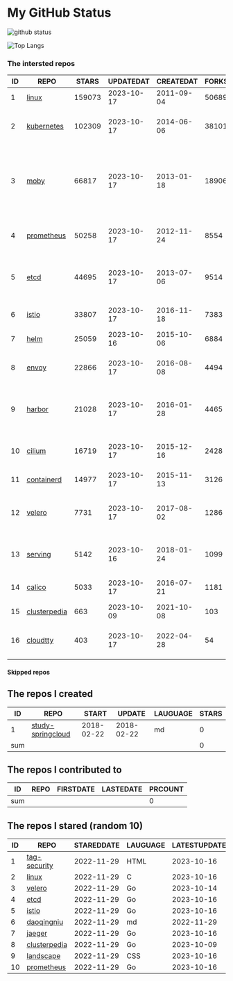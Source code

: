 # My GitHub Status

<img src="https://github-readme-stats-1.yihong0618.vercel.app/api?username=daoqingniu&show_icons=true&&&hide_title=true&count_private=true" alt="github status" />

![Top Langs](https://github-readme-stats-1.yihong0618.vercel.app/api/top-langs/?username=daoqingniu&layout=compact)

<!--START_SECTION:github_repos-->
### The intersted repos
| ID |                              REPO                               | STARS  | UPDATEDAT  | CREATEDAT  | FORKSCOUNT |                                                DESCRIPTIONS                                                |
|----|-----------------------------------------------------------------|--------|------------|------------|------------|------------------------------------------------------------------------------------------------------------|
|  1 | [linux](https://github.com/torvalds/linux)                      | 159073 | 2023-10-17 | 2011-09-04 |      50689 | Linux kernel source tree                                                                                   |
|  2 | [kubernetes](https://github.com/kubernetes/kubernetes)          | 102309 | 2023-10-17 | 2014-06-06 |      38101 | Production-Grade Container Scheduling and Management                                                       |
|  3 | [moby](https://github.com/moby/moby)                            |  66817 | 2023-10-17 | 2013-01-18 |      18906 | The Moby Project - a collaborative project for the container ecosystem to assemble container-based systems |
|  4 | [prometheus](https://github.com/prometheus/prometheus)          |  50258 | 2023-10-17 | 2012-11-24 |       8554 | The Prometheus monitoring system and time series database.                                                 |
|  5 | [etcd](https://github.com/etcd-io/etcd)                         |  44695 | 2023-10-17 | 2013-07-06 |       9514 | Distributed reliable key-value store for the most critical data of a distributed system                    |
|  6 | [istio](https://github.com/istio/istio)                         |  33807 | 2023-10-17 | 2016-11-18 |       7383 | Connect, secure, control, and observe services.                                                            |
|  7 | [helm](https://github.com/helm/helm)                            |  25059 | 2023-10-16 | 2015-10-06 |       6884 | The Kubernetes Package Manager                                                                             |
|  8 | [envoy](https://github.com/envoyproxy/envoy)                    |  22866 | 2023-10-17 | 2016-08-08 |       4494 | Cloud-native high-performance edge/middle/service proxy                                                    |
|  9 | [harbor](https://github.com/goharbor/harbor)                    |  21028 | 2023-10-17 | 2016-01-28 |       4465 | An open source trusted cloud native registry project that stores, signs, and scans content.                |
| 10 | [cilium](https://github.com/cilium/cilium)                      |  16719 | 2023-10-17 | 2015-12-16 |       2428 | eBPF-based Networking, Security, and Observability                                                         |
| 11 | [containerd](https://github.com/containerd/containerd)          |  14977 | 2023-10-17 | 2015-11-13 |       3126 | An open and reliable container runtime                                                                     |
| 12 | [velero](https://github.com/vmware-tanzu/velero)                |   7731 | 2023-10-17 | 2017-08-02 |       1286 | Backup and migrate Kubernetes applications and their persistent volumes                                    |
| 13 | [serving](https://github.com/knative/serving)                   |   5142 | 2023-10-16 | 2018-01-24 |       1099 | Kubernetes-based, scale-to-zero, request-driven compute                                                    |
| 14 | [calico](https://github.com/projectcalico/calico)               |   5033 | 2023-10-17 | 2016-07-21 |       1181 | Cloud native networking and network security                                                               |
| 15 | [clusterpedia](https://github.com/clusterpedia-io/clusterpedia) |    663 | 2023-10-09 | 2021-10-08 |        103 | The Encyclopedia of Kubernetes clusters                                                                    |
| 16 | [cloudtty](https://github.com/cloudtty/cloudtty)                |    403 | 2023-10-17 | 2022-04-28 |         54 | A Friendly Kubernetes CloudShell (Web Terminal) !                                                          |



#### Skipped repos
<!--END_SECTION:github_repos-->

<!--START_SECTION:my_github-->
## The repos I created
| ID  |                                 REPO                                 |   START    |   UPDATE   | LAUGUAGE | STARS |
|-----|----------------------------------------------------------------------|------------|------------|----------|-------|
|   1 | [study-springcloud](https://github.com/daoqingniu/study-springcloud) | 2018-02-22 | 2018-02-22 | md       |     0 |
| sum |                                                                      |            |            |          |     0 |

## The repos I contributed to
| ID  | REPO | FIRSTDATE | LASTEDATE | PRCOUNT |
|-----|------|-----------|-----------|---------|
| sum |      |           |           |       0 |

## The repos I stared (random 10)
| ID |                              REPO                               | STAREDDATE | LAUGUAGE | LATESTUPDATE |
|----|-----------------------------------------------------------------|------------|----------|--------------|
|  1 | [tag-security](https://github.com/cncf/tag-security)            | 2022-11-29 | HTML     | 2023-10-16   |
|  2 | [linux](https://github.com/torvalds/linux)                      | 2022-11-29 | C        | 2023-10-16   |
|  3 | [velero](https://github.com/vmware-tanzu/velero)                | 2022-11-29 | Go       | 2023-10-14   |
|  4 | [etcd](https://github.com/etcd-io/etcd)                         | 2022-11-29 | Go       | 2023-10-16   |
|  5 | [istio](https://github.com/istio/istio)                         | 2022-11-29 | Go       | 2023-10-16   |
|  6 | [daoqingniu](https://github.com/daoqingniu/daoqingniu)          | 2022-11-29 | md       | 2022-11-29   |
|  7 | [jaeger](https://github.com/jaegertracing/jaeger)               | 2022-11-29 | Go       | 2023-10-16   |
|  8 | [clusterpedia](https://github.com/clusterpedia-io/clusterpedia) | 2022-11-29 | Go       | 2023-10-09   |
|  9 | [landscape](https://github.com/cncf/landscape)                  | 2022-11-29 | CSS      | 2023-10-16   |
| 10 | [prometheus](https://github.com/prometheus/prometheus)          | 2022-11-29 | Go       | 2023-10-16   |

<!--END_SECTION:my_github-->
